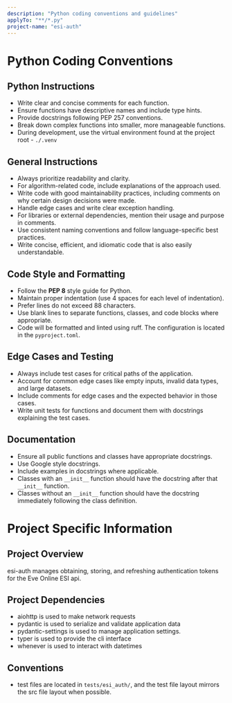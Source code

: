 ```yaml
---
description: "Python coding conventions and guidelines"
applyTo: "**/*.py"
project-name: "esi-auth"
---
```


# Python Coding Conventions

## Python Instructions

- Write clear and concise comments for each function.
- Ensure functions have descriptive names and include type hints.
- Provide docstrings following PEP 257 conventions.
- Break down complex functions into smaller, more manageable functions.
- During development, use the virtual environment found at the project root - `./.venv`

## General Instructions

- Always prioritize readability and clarity.
- For algorithm-related code, include explanations of the approach used.
- Write code with good maintainability practices, including comments on why certain design decisions were made.
- Handle edge cases and write clear exception handling.
- For libraries or external dependencies, mention their usage and purpose in comments.
- Use consistent naming conventions and follow language-specific best practices.
- Write concise, efficient, and idiomatic code that is also easily understandable.

## Code Style and Formatting

- Follow the **PEP 8** style guide for Python.
- Maintain proper indentation (use 4 spaces for each level of indentation).
- Prefer lines do not exceed 88 characters.
- Use blank lines to separate functions, classes, and code blocks where appropriate.
- Code will be formatted and linted using ruff. The configuration is located in the `pyproject.toml`.

## Edge Cases and Testing

- Always include test cases for critical paths of the application.
- Account for common edge cases like empty inputs, invalid data types, and large datasets.
- Include comments for edge cases and the expected behavior in those cases.
- Write unit tests for functions and document them with docstrings explaining the test cases.

## Documentation

- Ensure all public functions and classes have appropriate docstrings.
- Use Google style docstrings.
- Include examples in docstrings where applicable.
- Classes with an `__init__` function should have the docstring after that `__init__` function.
- Classes without an `__init__` function should have the docstring immediately following the class definition.

# Project Specific Information

## Project Overview

esi-auth manages obtaining, storing, and refreshing authentication tokens for the Eve Online ESI api.

## Project Dependencies

- aiohttp is used to make network requests
- pydantic is used to serialize and validate application data
- pydantic-settings is used to manage application settings.
- typer is used to provide the cli interface
- whenever is used to interact with datetimes

## Conventions

- test files are located in `tests/esi_auth/`, and the test file layout mirrors the src file layout when possible.
